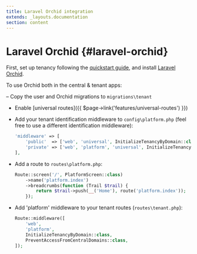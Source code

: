 ```yaml
---
title: Laravel Orchid integration
extends: _layouts.documentation
section: content
---
```


# Laravel Orchid {#laravel-orchid}

First, set up tenancy following the [quickstart guide](/docs/v3/quickstart), and install [Laravel Orchid](https://orchid.software/en/docs/installation/).

To use Orchid both in the central & tenant apps:

– Copy the user and Orchid migrations to `migrations\tenant`

- Enable [universal routes]({{ $page->link('features/universal-routes') }})

- Add your tenant identification middleware to `config\platform.php` (feel free to use a different identification middleware):

    ```php
    'middleware' => [
        'public'  => ['web', 'universal', InitializeTenancyByDomain::class], // Don't forget to import the middleware
        'private' => ['web', 'platform', 'universal', InitializeTenancyByDomain::class],
    ],
    ```

- Add a route to `routes\platform.php`:

    ```php
    Route::screen('/', PlatformScreen::class)
        ->name('platform.index')
        ->breadcrumbs(function (Trail $trail) {
            return $trail->push(__('Home'), route('platform.index'));
        });
    ```

- Add 'platform' middleware to your tenant routes (`routes\tenant.php`):

    ```php
    Route::middleware([
        'web',
        'platform',
        InitializeTenancyByDomain::class,
        PreventAccessFromCentralDomains::class,
    ]);
    ```
